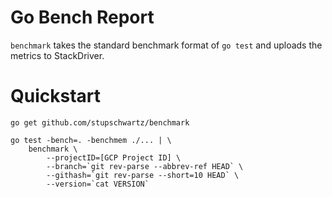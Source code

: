 # Go Bench Report

`benchmark` takes the standard benchmark format of
`go test` and uploads the metrics to StackDriver.

# Quickstart

```
go get github.com/stupschwartz/benchmark 
```

```
go test -bench=. -benchmem ./... | \
    benchmark \
        --projectID=[GCP Project ID] \
        --branch=`git rev-parse --abbrev-ref HEAD` \
        --githash=`git rev-parse --short=10 HEAD` \
        --version=`cat VERSION`
```
